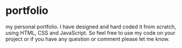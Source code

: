 # portfolio
my personal portfolio.
I have designed and hard coded it from scratch, using 
HTML, CSS and JavaScript.
So feel free to use my code on your project or if you have any question or comment
please let me know.
